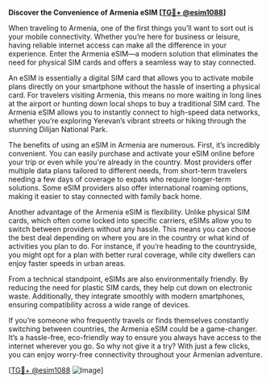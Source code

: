 **Discover the Convenience of Armenia eSIM [[TG💪+ @esim1088](https://t.me/s/esim1088)]**

When traveling to Armenia, one of the first things you’ll want to sort out is your mobile connectivity. Whether you’re here for business or leisure, having reliable internet access can make all the difference in your experience. Enter the Armenia eSIM—a modern solution that eliminates the need for physical SIM cards and offers a seamless way to stay connected.

An eSIM is essentially a digital SIM card that allows you to activate mobile plans directly on your smartphone without the hassle of inserting a physical card. For travelers visiting Armenia, this means no more waiting in long lines at the airport or hunting down local shops to buy a traditional SIM card. The Armenia eSIM allows you to instantly connect to high-speed data networks, whether you’re exploring Yerevan’s vibrant streets or hiking through the stunning Dilijan National Park.

The benefits of using an eSIM in Armenia are numerous. First, it’s incredibly convenient. You can easily purchase and activate your eSIM online before your trip or even while you're already in the country. Most providers offer multiple data plans tailored to different needs, from short-term travelers needing a few days of coverage to expats who require longer-term solutions. Some eSIM providers also offer international roaming options, making it easier to stay connected with family back home.

Another advantage of the Armenia eSIM is flexibility. Unlike physical SIM cards, which often come locked into specific carriers, eSIMs allow you to switch between providers without any hassle. This means you can choose the best deal depending on where you are in the country or what kind of activities you plan to do. For instance, if you’re heading to the countryside, you might opt for a plan with better rural coverage, while city dwellers can enjoy faster speeds in urban areas.

From a technical standpoint, eSIMs are also environmentally friendly. By reducing the need for plastic SIM cards, they help cut down on electronic waste. Additionally, they integrate smoothly with modern smartphones, ensuring compatibility across a wide range of devices.

If you’re someone who frequently travels or finds themselves constantly switching between countries, the Armenia eSIM could be a game-changer. It’s a hassle-free, eco-friendly way to ensure you always have access to the internet wherever you go. So why not give it a try? With just a few clicks, you can enjoy worry-free connectivity throughout your Armenian adventure.

[[TG💪+ @esim1088](https://t.me/s/esim1088) ![Image](https://i.postimg.cc/Y0z9fWf4/image.png)]